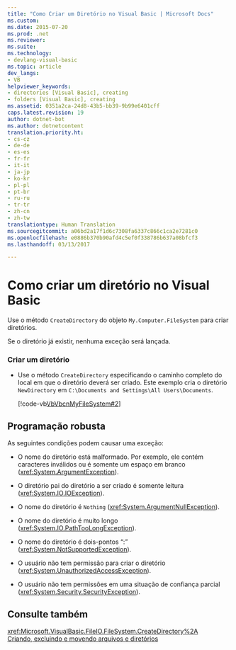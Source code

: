 ```yaml
---
title: "Como Criar um Diretório no Visual Basic | Microsoft Docs"
ms.custom: 
ms.date: 2015-07-20
ms.prod: .net
ms.reviewer: 
ms.suite: 
ms.technology:
- devlang-visual-basic
ms.topic: article
dev_langs:
- VB
helpviewer_keywords:
- directories [Visual Basic], creating
- folders [Visual Basic], creating
ms.assetid: 0351a2ca-24d8-43b5-bb39-9b99e6401cff
caps.latest.revision: 19
author: dotnet-bot
ms.author: dotnetcontent
translation.priority.ht:
- cs-cz
- de-de
- es-es
- fr-fr
- it-it
- ja-jp
- ko-kr
- pl-pl
- pt-br
- ru-ru
- tr-tr
- zh-cn
- zh-tw
translationtype: Human Translation
ms.sourcegitcommit: a06bd2a17f1d6c7308fa6337c866c1ca2e7281c0
ms.openlocfilehash: e0886b370b90afd4c5ef0f338786b637a08bfcf3
ms.lasthandoff: 03/13/2017

---
```

# <a name="how-to-create-a-directory-in-visual-basic"></a>Como criar um diretório no Visual Basic
Use o método `CreateDirectory` do objeto `My.Computer.FileSystem` para criar diretórios.  
  
 Se o diretório já existir, nenhuma exceção será lançada.  
  
### <a name="to-create-a-directory"></a>Criar um diretório  
  
-   Use o método `CreateDirectory` especificando o caminho completo do local em que o diretório deverá ser criado. Este exemplo cria o diretório `NewDirectory` em `C:\Documents and Settings\All Users\Documents`.  
  
     [!code-vb[VbVbcnMyFileSystem#2](../../../../visual-basic/developing-apps/programming/drives-directories-files/codesnippet/VisualBasic/how-to-create-a-directory_1.vb)]  
  
## <a name="robust-programming"></a>Programação robusta  
 As seguintes condições podem causar uma exceção:  
  
-   O nome do diretório está malformado. Por exemplo, ele contém caracteres inválidos ou é somente um espaço em branco (<xref:System.ArgumentException>).  
  
-   O diretório pai do diretório a ser criado é somente leitura (<xref:System.IO.IOException>).  
  
-   O nome do diretório é `Nothing` (<xref:System.ArgumentNullException>).  
  
-   O nome do diretório é muito longo (<xref:System.IO.PathTooLongException>).  
  
-   O nome do diretório é dois-pontos “:” (<xref:System.NotSupportedException>).  
  
-   O usuário não tem permissão para criar o diretório (<xref:System.UnauthorizedAccessException>).  
  
-   O usuário não tem permissões em uma situação de confiança parcial (<xref:System.Security.SecurityException>).  
  
## <a name="see-also"></a>Consulte também  
 <xref:Microsoft.VisualBasic.FileIO.FileSystem.CreateDirectory%2A>   
 [Criando, excluindo e movendo arquivos e diretórios](../../../../visual-basic/developing-apps/programming/drives-directories-files/creating-deleting-and-moving-files-and-directories.md)
